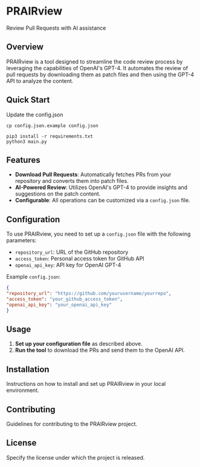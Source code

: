 # PRAIRview
Review Pull Requests with AI assistance

## Overview
PRAIRview is a tool designed to streamline the code review process by leveraging the capabilities of OpenAI's GPT-4. It automates the review of pull requests by downloading them as patch files and then using the GPT-4 API to analyze the content.

## Quick Start

Update the config.json
```shell
cp config.json.example config.json
```

```shell
pip3 install -r requirements.txt
python3 main.py
```

## Features
- **Download Pull Requests**: Automatically fetches PRs from your repository and converts them into patch files.
- **AI-Powered Review**: Utilizes OpenAI's GPT-4 to provide insights and suggestions on the patch content.
- **Configurable**: All operations can be customized via a `config.json` file.

## Configuration
To use PRAIRview, you need to set up a `config.json` file with the following parameters:
- `repository_url`: URL of the GitHub repository
- `access_token`: Personal access token for GitHub API
- `openai_api_key`: API key for OpenAI GPT-4

Example `config.json`:

```json
{
"repository_url": "https://github.com/yourusername/yourrepo",
"access_token": "your_github_access_token",
"openai_api_key": "your_openai_api_key"
}
```


## Usage
1. **Set up your configuration file** as described above.
2. **Run the tool** to download the PRs and send them to the OpenAI API.

## Installation
Instructions on how to install and set up PRAIRview in your local environment.

## Contributing
Guidelines for contributing to the PRAIRview project.

## License
Specify the license under which the project is released.

